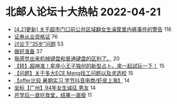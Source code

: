 # 北邮人论坛十大热帖 2022-04-21

- [[4.21更新] 关于超市门口前公共区域翻女生澡筐里内裤事件的警告](https://bbs.byr.cn/article/Talking/6340188) 116
- [证券从业资格证](https://bbs.byr.cn/article/Certification/24089) 76
- [讨论下“35岁”问题](https://bbs.byr.cn/article/WorkLife/1184833) 53
- [做好准备](https://bbs.byr.cn/article/Picture/3318034) 37
- [我感觉出来机械键盘和普通键盘的区别了。](https://bbs.byr.cn/article/DigiLife/317170) 20
- [【转】超神准！星座小王子独创的新型占卜、來一起試玩一下！](https://bbs.byr.cn/article/Constellations/326533) 15
- [【问题】关于多大ECE Meng找工问题以及求选校](https://bbs.byr.cn/article/GoAbroad/385011) 15
- [【offer比较 暑期实习 字节抖音电商/虾皮上海】](https://bbs.byr.cn/article/Job/2161901) 14
- [坐标【广州】94年女生诚征 男友](https://bbs.byr.cn/article/Friends/2022482) 14
- [开学后一直吃食堂，结果一直瘦](https://bbs.byr.cn/article/Food/518935) 11


